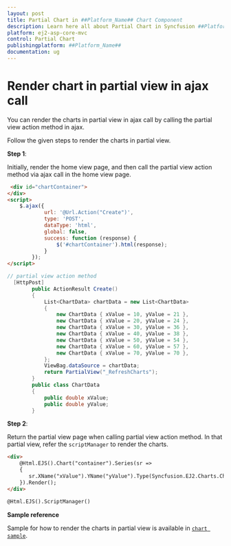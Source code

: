 ```yaml
---
layout: post
title: Partial Chart in ##Platform_Name## Chart Component
description: Learn here all about Partial Chart in Syncfusion ##Platform_Name## Chart component and more.
platform: ej2-asp-core-mvc
control: Partial Chart
publishingplatform: ##Platform_Name##
documentation: ug
---
```



<!-- markdownlint-disable MD036 -->

# Render chart in partial view in ajax call

You can render the charts in partial view in ajax call by calling the partial view action method in ajax.

Follow the given steps to render the charts in partial view.

**Step 1**:

Initially, render the home view page, and then call the partial view action method via ajax call in the home view page.

```html
 <div id="chartContainer">
</div>
<script>
    $.ajax({
            url: '@Url.Action("Create")',
            type: 'POST',
            dataType: 'html',
            global: false,
            success: function (response) {
                $('#chartContainer').html(response);
            }
        });
</script>
```

```cs
// partial view action method
  [HttpPost]
        public ActionResult Create()
        {
            List<ChartData> chartData = new List<ChartData>
            {
                new ChartData { xValue = 10, yValue = 21 },
                new ChartData { xValue = 20, yValue = 24 },
                new ChartData { xValue = 30, yValue = 36 },
                new ChartData { xValue = 40, yValue = 38 },
                new ChartData { xValue = 50, yValue = 54 },
                new ChartData { xValue = 60, yValue = 57 },
                new ChartData { xValue = 70, yValue = 70 },
            };
            ViewBag.dataSource = chartData;
            return PartialView("_RefreshCharts");
        }
        public class ChartData
        {
            public double xValue;
            public double yValue;
        }
```

**Step 2**:

Return the partial view page when calling partial view action method. In that partial view, refer the `scriptManager` to render the charts.

```html
<div>
    @Html.EJS().Chart("container").Series(sr =>
    {
       sr.XName("xValue").YName("yValue").Type(Syncfusion.EJ2.Charts.ChartSeriesType.Column).DataSource(ViewBag.dataSource).Add();
    }).Render();
</div>

@Html.EJS().ScriptManager()
```

**Sample reference**

Sample for how to render the charts in partial view is available in [`chart sample`](http://www.syncfusion.com/downloads/support/directtrac/general/ze/chartsample1860216677).
